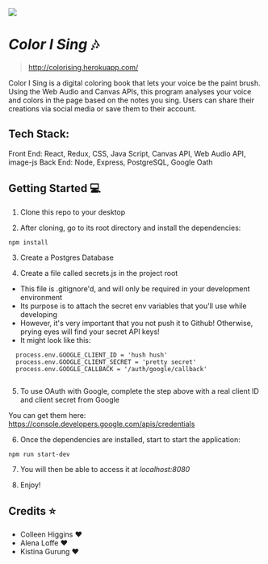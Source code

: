 ![](https://media.giphy.com/media/143qWPF33HtSTK/giphy.gif)

# _Color I Sing_ :notes:

> http://colorising.herokuapp.com/

Color I Sing is a digital coloring book that lets your voice be the paint brush. Using the Web Audio and Canvas APIs, this program analyses your voice and colors in the page based on the notes you sing. Users can share their creations via social media or save them to their account.


## Tech Stack:

Front End: React, Redux, CSS, Java Script, Canvas API, Web Audio API, image-js
Back End: Node, Express, PostgreSQL, Google Oath 


## Getting Started :computer:

1.  Clone this repo to your desktop

2.  After cloning, go to its root directory and install the dependencies:

```
npm install
```
3. Create a Postgres Database

4. Create a file called secrets.js in the project root

* This file is .gitignore'd, and will only be required in your development environment
* Its purpose is to attach the secret env variables that you'll use while developing
* However, it's very important that you not push it to Github! Otherwise, prying eyes will find your secret API keys!
* It might look like this:

```
  process.env.GOOGLE_CLIENT_ID = 'hush hush'
  process.env.GOOGLE_CLIENT_SECRET = 'pretty secret'
  process.env.GOOGLE_CALLBACK = '/auth/google/callback'
  
```
5. To use OAuth with Google, complete the step above with a real client ID and client secret from Google
   
  You can get them here: https://console.developers.google.com/apis/credentials

6.  Once the dependencies are installed, start to start the application:

```
npm run start-dev
```

7.  You will then be able to access it at _localhost:8080_

8.  Enjoy!

## Credits :star:

* Colleen Higgins :heart:
* Alena Loffe :heart:
* Kistina Gurung :heart:
